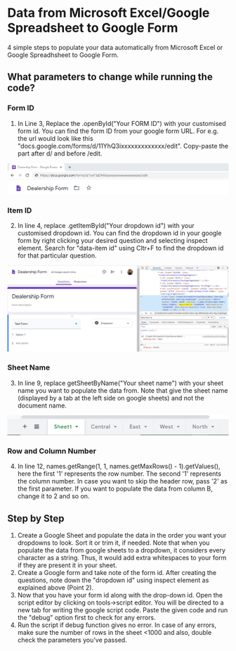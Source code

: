 # Data from Microsoft Excel/Google Spreadsheet to Google Form
4 simple steps to populate your data automatically from Microsoft Excel or Google Spreadhsheet to Google Form.
## What parameters to change while running the code?

### Form ID
1. In Line 3, Replace the .openById("Your FORM ID") with your customised form id. You can find the form ID from your google form URL. For e.g. the url would look like this "docs.google.com/forms/d/11YhQ3ixxxxxxxxxxxxx/edit". Copy-paste the part after d/ and before /edit.

<img src = "https://github.com/shripriyamaheshwari/Data-from-Google-Sheet-to-Google-Form/blob/master/Screenshots/FormID.PNG">

### Item ID
2. In line 4, replace .getItemById("Your dropdown id") with your customised dropdown id. You can find the dropdown id in your google form by right clicking your desired question and selecting inspect element. Search for "data-item id" using Cltr+F to find the dropdown id for that particular question.

<img src = "https://github.com/shripriyamaheshwari/Data-from-Google-Sheet-to-Google-Form/blob/master/Screenshots/ItemID.PNG" width = 1000>

### Sheet Name
3. In line 9, replace getSheetByName("Your sheet name") with your sheet name you want to populate the data from. Note that give the sheet name (displayed by a tab at the left side on google sheets) and not the document name.

<img src = "https://github.com/shripriyamaheshwari/Data-from-Google-Sheet-to-Google-Form/blob/master/Screenshots/SheetName.PNG">

### Row and Column Number
4. In line 12, names.getRange(1, 1, names.getMaxRows() - 1).getValues(), here the first '1' represents the row number. The second '1' represents the column number. In case you want to skip the header row, pass '2' as the first parameter. If you want to populate the data from column B, change it to 2 and so on.
## Step by Step
1. Create a Google Sheet and populate the data in the order you want your dropdowns to look. Sort it or trim it, if needed. Note that when you populate the data from google sheets to a dropdown, it considers every character as a string. Thus, it would add extra whitespaces to your form if they are present it in your sheet. 
2. Create a Google form and take note of the form id. After creating the questions, note down the "dropdown id" using inspect element as explained above (Point 2).
3. Now that you have your form id along with the drop-down id. Open the script editor by clicking on tools->script editor. You will be directed to a new tab for writing the google script code. Paste the given code and run the "debug" option first to check for any errors.
4. Run the script if debug function gives no error. In case of any errors, make sure the number of rows in the sheet <1000 and also, double check the parameters you've passed.

